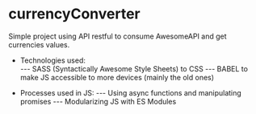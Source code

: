 # currencyConverter
Simple project using API restful to consume AwesomeAPI and get currencies values.

- Technologies used:  
--- SASS (Syntactically Awesome Style Sheets) to CSS
--- BABEL to make JS accessible to more devices (mainly the old ones)

- Processes used in JS:
--- Using async functions and manipulating promises 
--- Modularizing JS with ES Modules 
